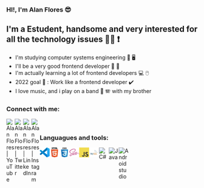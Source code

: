 ### HI!, I'm Alan Flores 😎

## I'm a Estudent, handsome and very interested for all the technology issues  🧑‍💻 ❗

* I'm studying computer systems engineering 📖 🖥️ 
* I'll be a very good frontend developer 👀 🥇
* I'm actually learning a lot of frontend developers 💻 🖱️
* 2022 goal 🥅 : Work like a frontend developer ✔️
* I love music, and i play on a band 🎸 🪗 with my brother

### Connect with me:

[<img align="left" alt="Alan Flores | YouTube" width="22px" src="https://cdn.jsdelivr.net/npm/simple-icons@v3/icons/youtube.svg" />][youtube]
[<img align="left" alt="Alan Flores | Twitter" width="22px" src="https://cdn.jsdelivr.net/npm/simple-icons@v3/icons/twitter.svg" />][twitter]
[<img align="left" alt="Alan Flores | LinkedIn" width="22px" src="https://cdn.jsdelivr.net/npm/simple-icons@v3/icons/linkedin.svg" />][linkedin]
[<img align="left" alt="Alan Flores | Instagram" width="22px" src="https://cdn.jsdelivr.net/npm/simple-icons@v3/icons/instagram.svg" />][instagram]

<br />

### Languagues and tools:
<img align="left" alt="Visual Studio Code" width="26px" src="https://raw.githubusercontent.com/github/explore/80688e429a7d4ef2fca1e82350fe8e3517d3494d/topics/visual-studio-code/visual-studio-code.png" />
<img align="left" alt="HTML5" width="26px" src="https://raw.githubusercontent.com/github/explore/80688e429a7d4ef2fca1e82350fe8e3517d3494d/topics/html/html.png" />
<img align="left" alt="CSS3" width="26px" src="https://raw.githubusercontent.com/github/explore/80688e429a7d4ef2fca1e82350fe8e3517d3494d/topics/css/css.png" />
<img align="left" alt="Sass" width="26px" src="https://raw.githubusercontent.com/github/explore/80688e429a7d4ef2fca1e82350fe8e3517d3494d/topics/sass/sass.png" />
<img align="left" alt="JavaScript" width="26px" src="https://raw.githubusercontent.com/github/explore/80688e429a7d4ef2fca1e82350fe8e3517d3494d/topics/javascript/javascript.png" />
<img align="left" alt="MySQL" width="26px" src="https://raw.githubusercontent.com/github/explore/80688e429a7d4ef2fca1e82350fe8e3517d3494d/topics/mysql/mysql.png" />
<img align="left" alt="C#" width="26px" src="https://aspnetcoremaster.com/img/csharp.webp">

<img align="left" width="26px" alt="Java" src="https://cdn.worldvectorlogo.com/logos/java.svg">
<img align= "left" alt="Android studio" width="26px" src="https://img.utdstc.com/icon/a72/4fd/a724fdd31aacfd851b13275a3b315cdec444704e2b0154d402e7df1e3eb7f0c1:200">









[twitter]: https://twitter.com/alan_ifcd?s=09
[youtube]: https://www.youtube.com/channel/UCvZ0cMhn1CUrccDCq69tW4w
[instagram]: https://www.instagram.com/alan_flores_33/
[linkedin]: https://www.linkedin.com/in/alan-flores-bbb458213/